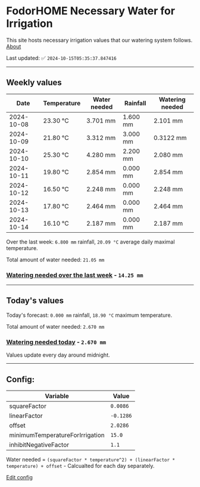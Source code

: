 # FodorHOME Necessary Water for Irrigation

This site hosts necessary irrigation values that our watering system follows. [About](https://github.com/redyau/irrigation)

Last updated: ✅ `2024-10-15T05:35:37.847416`

---

## Weekly values

| Date | Temperature | Water needed | Rainfall | Watering needed |
|-----|-----|-----|-----|-----|
| 2024-10-08 | 23.30 °C | 3.701 mm | 1.600 mm | 2.101 mm |
| 2024-10-09 | 21.80 °C | 3.312 mm | 3.000 mm | 0.3122 mm |
| 2024-10-10 | 25.30 °C | 4.280 mm | 2.200 mm | 2.080 mm |
| 2024-10-11 | 19.80 °C | 2.854 mm | 0.000 mm | 2.854 mm |
| 2024-10-12 | 16.50 °C | 2.248 mm | 0.000 mm | 2.248 mm |
| 2024-10-13 | 17.80 °C | 2.464 mm | 0.000 mm | 2.464 mm |
| 2024-10-14 | 16.10 °C | 2.187 mm | 0.000 mm | 2.187 mm |


Over the last week: `6.800 mm` rainfall, `20.09 °C` average daily maximal temperature.

Total amount of water needed: `21.05 mm`

### [Watering needed over the last week](lastweek.txt) - `14.25 mm`

---

## Today's values

Today's forecast: `0.000 mm` rainfall, `18.90 °C` maximum temperature.

Total amount of water needed: `2.670 mm`

### [Watering needed today](today.txt) - `2.670 mm`

Values update every day around midnight.

---

## Config:

| Variable | Value |
|-----|-----|
| squareFactor | `0.0086` |
| linearFactor | `-0.1286` |
| offset | `2.0286` |
| minimumTemperatureForIrrigation | `15.0` |
| inhibitNegativeFactor | `1.1` |

Water needed = `(squareFactor * temperature^2) + (linearFactor * temperature) + offset` - Calcualted for each day separately.

[Edit config](https://github.com/RedyAu/irrigation/edit/main/config.json)
